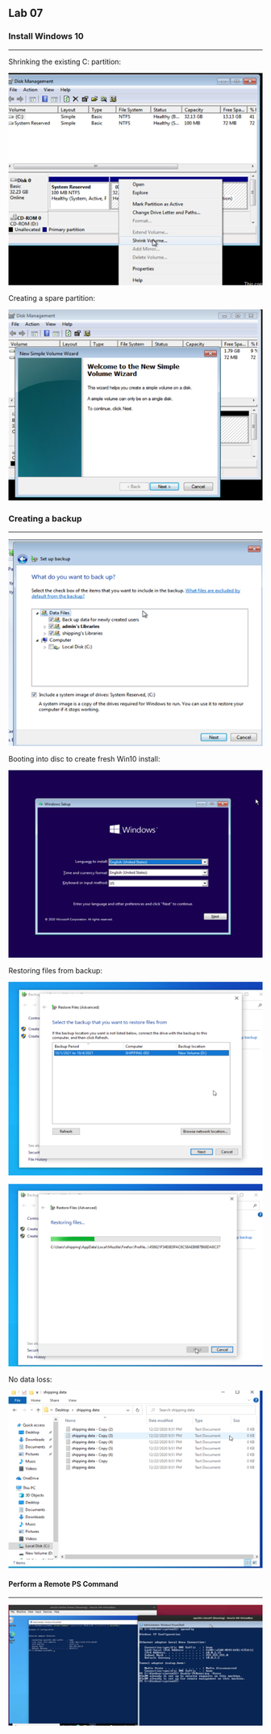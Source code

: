 ## Lab 07

### Install Windows 10

------

Shrinking the existing C: partition:

![Screenshot 2021-10-01 at 18.22.04](https://github.com/pedrocorreiacodes/Ops-201/blob/master/screenshots/Lab%2007/Screenshot%202021-10-01%20at%2018.22.04.png)

Creating a spare partition:

![Screenshot 2021-10-01 at 18.23.44](https://github.com/pedrocorreiacodes/Ops-201/blob/master/screenshots/Lab%2007/Screenshot%202021-10-01%20at%2018.23.44.png)



### Creating a backup

------

![Screenshot 2021-10-01 at 18.27.39](https://github.com/pedrocorreiacodes/Ops-201/blob/master/screenshots/Lab%2007/Screenshot%202021-10-01%20at%2018.27.39.png)

Booting into disc to create fresh Win10 install:

![Screenshot 2021-10-04 at 10.34.41](https://github.com/pedrocorreiacodes/Ops-201/blob/master/screenshots/Lab%2007/Screenshot%202021-10-04%20at%2010.34.41.png)

Restoring files from backup:

![Screenshot 2021-10-04 at 11.01.03](https://github.com/pedrocorreiacodes/Ops-201/blob/master/screenshots/Lab%2007/Screenshot%202021-10-04%20at%2011.01.03.png)

![Screenshot 2021-10-04 at 11.01.35](https://github.com/pedrocorreiacodes/Ops-201/blob/master/screenshots/Lab%2007/Screenshot%202021-10-04%20at%2011.01.35.png)

No data loss:

![Screenshot 2021-10-04 at 11.24.42](https://github.com/pedrocorreiacodes/Ops-201/blob/master/screenshots/Lab%2007/Screenshot%202021-10-04%20at%2011.24.42.png)

#### Perform a Remote PS Command

------

![Remote Access](https://github.com/pedrocorreiacodes/Ops-201/blob/master/screenshots/Lab%2007/Remote%20Access.png)
